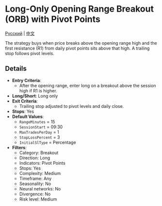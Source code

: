 # Long-Only Opening Range Breakout (ORB) with Pivot Points
[Русский](README_ru.md) | [中文](README_cn.md)

The strategy buys when price breaks above the opening range high and the first resistance (R1) from daily pivot points sits above that high. A trailing stop follows pivot levels.

## Details

- **Entry Criteria**:
  - After the opening range, enter long on a breakout above the session high if R1 is higher.
- **Long/Short**: Long only
- **Exit Criteria**:
  - Trailing stop adjusted to pivot levels and daily close.
- **Stops**: Yes
- **Default Values**:
  - `RangeMinutes` = 15
  - `SessionStart` = 09:30
  - `MaxTradesPerDay` = 1
  - `StopLossPercent` = 3
  - `InitialSlType` = Percentage
- **Filters**:
  - Category: Breakout
  - Direction: Long
  - Indicators: Pivot Points
  - Stops: Yes
  - Complexity: Medium
  - Timeframe: Any
  - Seasonality: No
  - Neural networks: No
  - Divergence: No
  - Risk level: Medium
